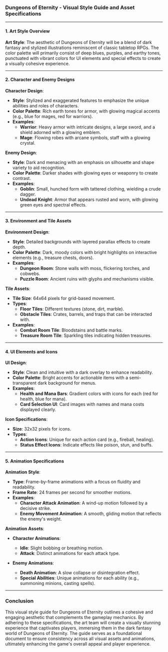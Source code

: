 ### Dungeons of Eternity - Visual Style Guide and Asset Specifications

---

#### 1. Art Style Overview
**Art Style**: The aesthetic of Dungeons of Eternity will be a blend of dark fantasy and stylized illustrations reminiscent of classic tabletop RPGs. The color palette will primarily consist of deep blues, purples, and earthy tones, punctuated with vibrant colors for UI elements and special effects to create a visually cohesive experience.

---

#### 2. Character and Enemy Designs
**Character Design**:
- **Style**: Stylized and exaggerated features to emphasize the unique abilities and roles of characters.
- **Color Palette**: Rich earth tones for armor, with glowing magical accents (e.g., blue for mages, red for warriors).
- **Examples**:
  - **Warrior**: Heavy armor with intricate designs, a large sword, and a shield adorned with a glowing emblem.
  - **Mage**: Flowing robes with arcane symbols, staff with a glowing crystal.
  
**Enemy Design**:
- **Style**: Dark and menacing with an emphasis on silhouette and shape variety to aid recognition.
- **Color Palette**: Darker shades with glowing eyes or weaponry to create contrast.
- **Examples**:
  - **Goblin**: Small, hunched form with tattered clothing, wielding a crude dagger.
  - **Undead Knight**: Armor that appears rusted and worn, with glowing green eyes and spectral effects.

---

#### 3. Environment and Tile Assets
**Environment Design**:
- **Style**: Detailed backgrounds with layered parallax effects to create depth.
- **Color Palette**: Dark, moody colors with bright highlights on interactive elements (e.g., treasure chests, doors).
- **Examples**:
  - **Dungeon Room**: Stone walls with moss, flickering torches, and cobwebs.
  - **Puzzle Room**: Ancient ruins with glyphs and mechanisms visible.

**Tile Assets**:
- **Tile Size**: 64x64 pixels for grid-based movement.
- **Types**:
  - **Floor Tiles**: Different textures (stone, dirt, marble).
  - **Obstacle Tiles**: Crates, barrels, and traps that can be interacted with.
- **Examples**:
  - **Combat Room Tile**: Bloodstains and battle marks.
  - **Treasure Room Tile**: Sparkling tiles indicating hidden treasures.

---

#### 4. UI Elements and Icons
**UI Design**:
- **Style**: Clean and intuitive with a dark overlay to enhance readability.
- **Color Palette**: Bright accents for actionable items with a semi-transparent dark background for menus.
- **Examples**:
  - **Health and Mana Bars**: Gradient colors with icons for each (red for health, blue for mana).
  - **Card Selection UI**: Card images with names and mana costs displayed clearly.

**Icon Specifications**:
- **Size**: 32x32 pixels for icons.
- **Types**: 
  - **Action Icons**: Unique for each action card (e.g., fireball, healing).
  - **Status Effect Icons**: Indicate effects like poison, stun, and buffs.

---

#### 5. Animation Specifications
**Animation Style**:
- **Type**: Frame-by-frame animations with a focus on fluidity and readability.
- **Frame Rate**: 24 frames per second for smoother motions.
- **Examples**:
  - **Character Attack Animation**: A wind-up motion followed by a decisive strike.
  - **Enemy Movement Animation**: A smooth, gliding motion that reflects the enemy's weight.

**Animation Assets**:
- **Character Animations**:
  - **Idle**: Slight bobbing or breathing motion.
  - **Attack**: Distinct animations for each attack type.
  
- **Enemy Animations**:
  - **Death Animation**: A slow collapse or disintegration effect.
  - **Special Abilities**: Unique animations for each ability (e.g., summoning minions, casting spells).

---

### Conclusion
This visual style guide for Dungeons of Eternity outlines a cohesive and engaging aesthetic that complements the gameplay mechanics. By adhering to these specifications, the art team will create a visually stunning experience that captivates players, immersing them in the dark fantasy world of Dungeons of Eternity. The guide serves as a foundational document to ensure consistency across all visual assets and animations, ultimately enhancing the game's overall appeal and player experience.